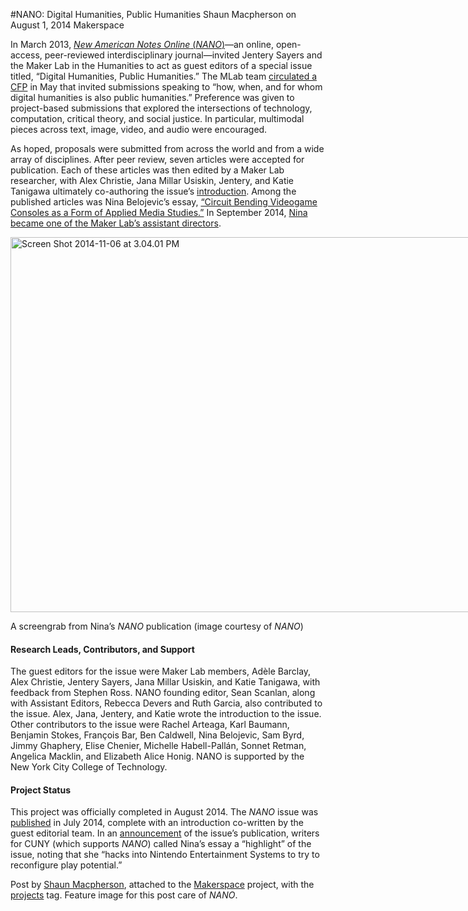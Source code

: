 #NANO: Digital Humanities, Public Humanities
Shaun Macpherson on August 1, 2014   Makerspace 

<p>In March 2013, <a href="http://www.nanocrit.com/"><em>New American Notes Online</em> (<em>NANO</em>)</a>&#8212;an online, open-access, peer-reviewed interdisciplinary journal&#8212;invited Jentery Sayers and the Maker Lab in the Humanities to act as guest editors of a special issue titled, &#8220;Digital Humanities, Public Humanities.&#8221; The MLab team <a title="learn more" href="http://maker.uvic.ca/dhph/">circulated a CFP</a> in May that invited submissions speaking to &#8220;how, when, and for whom digital humanities is also public humanities.&#8221; Preference was given to project-based submissions that explored the intersections of technology, computation, critical theory, and social justice. In particular, multimodal pieces across text, image, video, and audio were encouraged.</p>
<p>As hoped, proposals were submitted from across the world and from a wide array of disciplines. After peer review, seven articles were accepted for publication. Each of these articles was then edited by a Maker Lab researcher, with Alex Christie, Jana Millar Usiskin, Jentery, and Katie Tanigawa ultimately co-authoring the issue&#8217;s <a href="http://www.nanocrit.com/issues/5/introduction-digital-humanities-public-humanities">introduction</a>. Among the published articles was Nina Belojevic&#8217;s essay, <a title="learn more" href="http://www.nanocrit.com/issues/5/circuit-bending-videogame-consoles-form-applied-media-studies" target="_blank">&#8220;Circuit Bending Videogame Consoles as a Form of Applied Media Studies.&#8221;</a> In September 2014, <a title="learn more" href="http://maker.uvic.ca/newteam/">Nina became one of the Maker Lab&#8217;s assistant directors</a>.</p>
<div id="attachment_4896" style="width: 1160px" class="wp-caption alignleft"><a href="http://maker.uvic.ca/wp-content/uploads/2014/11/Screen-Shot-2014-11-06-at-3.04.01-PM.png"><img class="wp-image-4896 size-full" src="http://maker.uvic.ca/wp-content/uploads/2014/11/Screen-Shot-2014-11-06-at-3.04.01-PM.png" alt="Screen Shot 2014-11-06 at 3.04.01 PM" width="1150" height="600" /></a><p class="wp-caption-text">A screengrab from Nina&#8217;s <em>NANO</em> publication (image courtesy of <em>NANO</em>)</p></div>
<h4>Research Leads, Contributors, and Support</h4>
<p>The guest editors for the issue were Maker Lab members, Adèle Barclay, Alex Christie, Jentery Sayers, Jana Millar Usiskin, and Katie Tanigawa, with feedback from Stephen Ross. NANO founding editor, Sean Scanlan, along with Assistant Editors, Rebecca Devers and Ruth Garcia, also contributed to the issue. Alex, Jana, Jentery, and Katie wrote the introduction to the issue. Other contributors to the issue were Rachel Arteaga, Karl Baumann, Benjamin Stokes, François Bar, Ben Caldwell, Nina Belojevic, Sam Byrd, Jimmy Ghaphery, Elise Chenier, Michelle Habell-Pallán, Sonnet Retman, Angelica Macklin, and Elizabeth Alice Honig. NANO is supported by the New York City College of Technology.</p>
<h4><strong>Project Status</strong></h4>
<p>This project was officially completed in August 2014. The <em>NANO </em>issue was <a href="http://www.nanocrit.com/issues/5">published</a> in July 2014, complete with an introduction co-written by the guest editorial team. In an <a href="http://www1.cuny.edu/mu/forum/2014/09/09/city-tech-announces-new-journal-nano-new-american-notes-online/">announcement</a> of the issue&#8217;s publication, writers for CUNY (which supports <em>NANO</em>) called Nina&#8217;s essay a &#8220;highlight&#8221; of the issue, noting that she &#8220;hacks into Nintendo Entertainment Systems to try to reconfigure play potential.&#8221;</p>
<p>Post by <a href="http://maker.uvic.ca/author/shaun/">Shaun Macpherson</a>, attached to the <a title="learn more" href="http://maker.uvic.ca/category/makerspace/">Makerspace</a> project, with the <a title="learn more" href="http://maker.uvic.ca/tag/project/">projects</a> tag. Feature image for this post care of <em>NANO</em>.</p>
